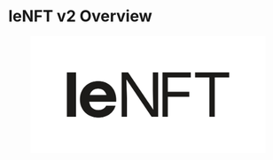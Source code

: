 # leNFT v2 Overview

<figure><img src=".gitbook/assets/__black.jpg" alt=""><figcaption></figcaption></figure>

